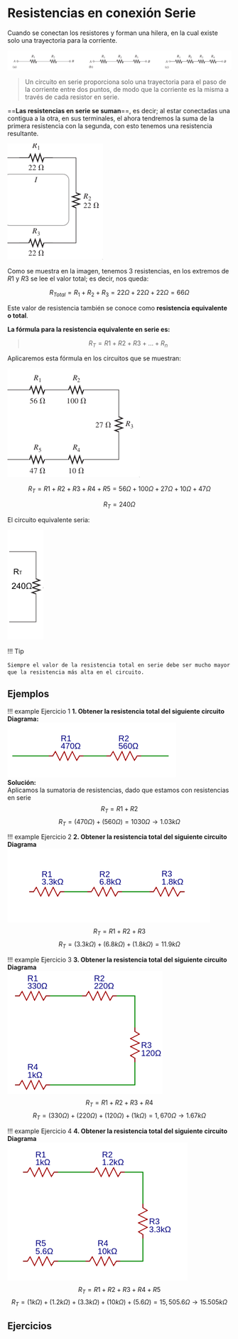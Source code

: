 # Resistencias en conexión Serie

Cuando se conectan los resistores y forman una hilera, en la cual existe solo una trayectoria para la corriente.

![resistencias en serie](../assets/Antologia.pdf-154.opt.png)

> Un circuito en serie proporciona solo una trayectoria para el paso de la corriente entre dos puntos, de modo que la corriente es la misma a través de cada resistor en serie.

==**Las resistencias en serie se suman**==, es decir; al estar conectadas una contigua a la otra, en sus terminales, el ahora tendremos la suma de la primera resistencia con la segunda, con esto tenemos una resistencia resultante.

![conexion serie](../assets/Antologia.pdf-155.opt.png)

Como se muestra en la imagen, tenemos 3 resistencias, en los extremos de $R1$ y $R3$ se lee el valor total; es decir, nos queda:

$$R_{Total}=R_1 + R_2 + R_3 = 22 \Omega + 22 \Omega + 22 \Omega = 66 \Omega$$

Este valor de resistencia también se conoce como **resistencia equivalente o total**.

**La fórmula para la resistencia equivalente en serie es:**

> $$R_T = R1 + R2 + R3 + ... + R_n$$

Aplicaremos esta fórmula en los circuitos que se muestran:

![conexion](../assets/Antologia.pdf-163.opt.png)

$$R_T=R1 + R2 + R3 + R4 + R5 = 56 \Omega + 100\Omega + 27\Omega + 10\Omega + 47\Omega$$

$$R_T=240 \Omega$$

El circuito equivalente seria:

![equivalente](../assets/Antologia.pdf-171.opt.png)

!!! Tip

    Siempre el valor de la resistencia total en serie debe ser mucho mayor que la resistencia más alta en el circuito.

## Ejemplos

!!! example Ejercicio 1
    **1. Obtener la resistencia total del siguiente circuito** <br>
    **Diagrama:** <br>
    ![diagrama](../assets/Antologia.pdf-176.opt.png) <br>
    **Solución:** <br>
    Aplicamos la sumatoria de resistencias, dado que estamos con resistencias en serie
    $$R_T = R1 + R2$$
    $$R_T = (470\Omega) + (560\Omega) = 1030 \Omega \rightarrow 1.03k\Omega$$

!!! example Ejercicio 2
    **2. Obtener la resistencia total del siguiente circuito** <br>
    **Diagrama** <br>
    ![diagrama](../assets/Antologia.pdf-177.opt.png) <br>
    $$R_T = R1 + R2 + R3 $$
    $$R_T = (3.3k\Omega) + (6.8k\Omega) + (1.8k\Omega) = 11.9k\Omega$$

!!! example Ejercicio 3
    **3. Obtener la resistencia total del siguiente circuito** <br>
    **Diagrama** <br>
    ![diagrama](../assets/Antologia.pdf-182.opt.png) <br>
    $$R_T = R1 + R2 + R3 + R4$$
    $$R_T = (330\Omega) + (220\Omega) + (120\Omega) + (1k\Omega)= 1,670 \Omega \rightarrow 1.67k\Omega$$

!!! example Ejercicio 4
    **4. Obtener la resistencia total del siguiente circuito** <br>
    **Diagrama** <br>
    ![diagrama](../assets/Antologia.pdf-183.opt.png) <br>
    $$R_T = R1 + R2 + R3 + R4 + R5$$
    $$R_T = (1k\Omega) + (1.2k\Omega) + (3.3k\Omega) + (10k\Omega) + (5.6\Omega) = 15,505.6 \Omega \rightarrow 15.505k\Omega$$

## Ejercicios

<!--
!!! note Ejercicio 1
    **1. Determine la corriente en el circuito mostrado:**
    **Diagrama:** <br>
    ![diagrama]() <br> -->
